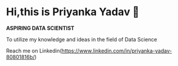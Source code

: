 # Hi,this is Priyanka Yadav 👋

**ASPIRING DATA SCIENTIST**

To utilize my knowledge and ideas in the field of Data Science

Reach me on Linkedin(https://www.linkedin.com/in/priyanka-yadav-80801816b/)
